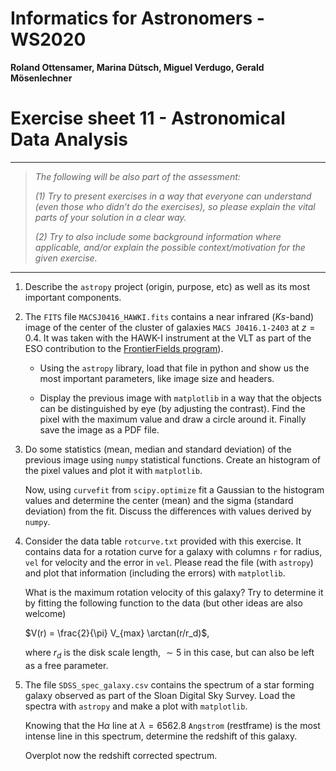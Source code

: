 # Informatics for Astronomers - WS2020

**Roland Ottensamer, Marina Dütsch, Miguel Verdugo, Gerald Mösenlechner**

# Exercise sheet 11 - Astronomical Data Analysis

---

>  _The following will be also part of the assessment:_
>
>  _(1) Try to present exercises in a way that everyone can understand (even those who didn’t do the exercises), so please explain the vital parts of
> your solution in a clear way._
>
>  _(2) Try to also include some background information where applicable, and/or
> explain the possible context/motivation for the given exercise._

---

1. Describe the `astropy` project (origin, purpose, etc) as well as its most important components.

2. The `FITS` file `MACSJ0416_HAWKI.fits` contains a near infrared (_Ks_-band) image of the center
   of the cluster of galaxies `MACS J0416.1-2403` at $z=0.4$. It was taken with the HAWK-I instrument at
   the VLT as part of the ESO contribution to the [FrontierFields program](http://gbrammer.github.io/HAWKI-FF/)).  

   - Using the `astropy` library, load that file in python and show us the most important parameters,
     like image size and headers.

   -  Display the previous image with `matplotlib` in a way that the objects can be distinguished by
     eye (by adjusting the contrast). Find the pixel with the maximum value and draw a circle around it.
     Finally save the image as a PDF file.

3. Do some statistics (mean, median and standard deviation) of the previous image using `numpy` statistical functions.
   Create an histogram of the pixel values and plot it with `matplotlib`.

   Now, using ``curvefit`` from ``scipy.optimize`` fit a Gaussian to the histogram values and determine
   the center (mean) and the sigma (standard deviation) from the fit. Discuss the differences with values
   derived by `numpy`.

4. Consider the data table `rotcurve.txt` provided with this exercise. It contains data for a rotation curve
   for a galaxy with columns `r` for radius, `vel` for velocity and the error in `vel`. Please read the file
   (with `astropy`) and plot that information (including the errors) with `matplotlib`.

   What is the maximum rotation velocity of this galaxy? Try to determine it by fitting the following
   function to the data (but other ideas are also welcome)

   $V(r) = \frac{2}{\pi} V_{max} \arctan(r/r_d)$,

   where $r_d$ is the disk scale length, $\sim 5$ in this case, but can also be left as a free parameter.

5. The file `SDSS_spec_galaxy.csv` contains the spectrum of a star forming galaxy observed as
   part of the Sloan Digital Sky Survey. Load the spectra with ``astropy`` and make a plot with ``matplotlib``.

   Knowing that the H$\alpha$ line at $\lambda=6562.8$ `Angstrom` (restframe) is the most intense line in this spectrum,
   determine the redshift of this galaxy.

   Overplot now the redshift corrected spectrum.

